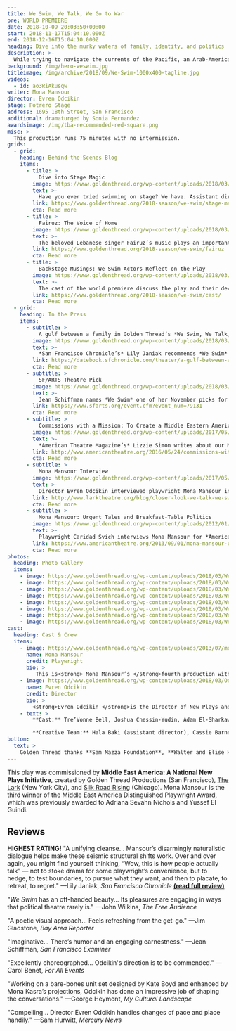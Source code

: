 ```yaml
---
title: We Swim, We Talk, We Go to War
pre: WORLD PREMIERE
date: 2018-10-09 20:03:50+00:00
start: 2018-11-17T15:04:10.000Z
end: 2018-12-16T15:04:10.000Z
heading: Dive into the murky waters of family, identity, and politics
description: >-
  While trying to navigate the currents of the Pacific, an Arab-American woman and her nephew, who has enlisted in the military, dive into the murky waters of family, identity, and politics. Adventurous and playful, We Swim takes the form of a literal conversation on stage, and expands into a nuanced dialogue about what it means to be American, Arab, and Arab-American at our current moment in time. Lebanese-American writer Mona Mansour returns to Golden Thread for her fourth production — her most ambitious and personal to date.<br /><br />The play offers its audience an opportunity to examine America’s relationship with its military, as well as its growing Middle Eastern immigrant population. It blurs the lines between “us” and “them,” and presents a provocative exploration of the tragic and indelible ripples of war.
background: /img/hero-weswim.jpg
titleimage: /img/archive/2018/09/We-Swim-1000x400-tagline.jpg
videos:
  - id: ao3RiAkusqw
writer: Mona Mansour
director: Evren Odcikin
stage: Potrero Stage
address: 1695 18th Street, San Francisco
additional: dramaturged by Sonia Fernandez
awardsimage: /img/tba-recommended-red-square.png
misc: >-
  This production runs 75 minutes with no intermission.
grids:
  - grid:
    heading: Behind-the-Scenes Blog
    items:
      - title: >
          Dive into Stage Magic
        image: https://www.goldenthread.org/wp-content/uploads/2018/03/WeSwim-Blog-Workshop-feature.jpg
        text: >-
          Have you ever tried swimming on stage? We have. Assistant director Hala Baki takes you behind the scenes as the *We Swim* creative team tackles this fun theatrical challenge.
        link: https://www.goldenthread.org/2018-season/we-swim/stage-magic
        cta: Read more
      - title: >
          Fairuz: The Voice of Home
        image: https://www.goldenthread.org/wp-content/uploads/2018/03/WeSwim-Blog-Fairuz-feature.jpg
        text: >-
          The beloved Lebanese singer Fairuz’s music plays an important part in *We Swim*. ASWAT Ensemble soloist Rana Mroue explains the historical importance of this artist in the Arab world.
        link: https://www.goldenthread.org/2018-season/we-swim/fairuz
        cta: Read more
      - title: >
          Backstage Musings: We Swim Actors Reflect on the Play
        image: https://www.goldenthread.org/wp-content/uploads/2018/03/weswim-cast-feature.jpg
        text: >-
          The cast of the world premiere discuss the play and their development and production experience.
        link: https://www.goldenthread.org/2018-season/we-swim/cast/
        cta: Read more
  - grid:
    heading: In the Press
    items:
      - subtitle: >
          A gulf between a family in Golden Thread’s *We Swim, We Talk, We Go to War*
        image: https://www.goldenthread.org/wp-content/uploads/2018/03/weswim-datebook-feature.jpg
        text: >-
          *San Francisco Chronicle’s* Lily Janiak recommends *We Swim*
        link: https://datebook.sfchronicle.com/theater/a-gulf-between-a-family-in-golden-threads-we-swim-we-talk-we-go-to-war
        cta: Read more
      - subtitle: >
          SF/ARTS Theatre Pick
        image: https://www.goldenthread.org/wp-content/uploads/2018/03/mansour-sfarts.jpg
        text: >-
          Jean Schiffman names *We Swim* one of her November picks for theatre.
        link: https://www.sfarts.org/event.cfm?event_num=79131
        cta: Read more
      - subtitle: >
          Commissions with a Mission: To Create a Middle Eastern American Plays
        image: https://www.goldenthread.org/wp-content/uploads/2017/05/feature-mea-at.jpg
        text: >-
          *American Theatre Magazine’s* Lizzie Simon writes about our Middle East America commissioning initiative after attending the 2016 Middle East America Convening.
        link: http://www.americantheatre.org/2016/05/24/commissions-with-a-mission-to-create-middle-eastern-american-plays/
        cta: Read more
      - subtitle: >
          Mona Mansour Interview
        image: https://www.goldenthread.org/wp-content/uploads/2017/05/feature-mona-interview.jpg
        text: >-
          Director Evren Odcikin interviewed playwright Mona Mansour in advance of an earlier workhop of this play at the Lark in New York City.
        link: http://www.larktheatre.org/blog/closer-look-we-talk-we-swim-we-go-war/
        cta: Read more
      - subtitle: >
          Mona Mansour: Urgent Tales and Breakfast-Table Politics
        image: https://www.goldenthread.org/wp-content/uploads/2012/01/DearProducersFeature.jpg
        text: >-
          Playwright Caridad Svich interviews Mona Mansour for *American Theatre Magazine*.
        link: https://www.americantheatre.org/2013/09/01/mona-mansour-urgent-tales-and-breakfast-table-politics/
        cta: Read more
photos:
  heading: Photo Gallery
  items:
    - image: https://www.goldenthread.org/wp-content/uploads/2018/03/WeSwim_01-web.jpg
    - image: https://www.goldenthread.org/wp-content/uploads/2018/03/WeSwim_02-web.jpg
    - image: https://www.goldenthread.org/wp-content/uploads/2018/03/WeSwim_03-web.jpg
    - image: https://www.goldenthread.org/wp-content/uploads/2018/03/WeSwim_04-web.jpg
    - image: https://www.goldenthread.org/wp-content/uploads/2018/03/WeSwim_05-web.jpg
    - image: https://www.goldenthread.org/wp-content/uploads/2018/03/WeSwim_06-web.jpg
    - image: https://www.goldenthread.org/wp-content/uploads/2018/03/WeSwim_07-web.jpg
    - image: https://www.goldenthread.org/wp-content/uploads/2018/03/WeSwim_08-web.jpg
cast:
  heading: Cast & Crew
  items:
    - image: https://www.goldenthread.org/wp-content/uploads/2013/07/mona-headshot.jpg
      name: Mona Mansour
      credit: Playwright
      bio: >
         This is<strong> Mona Mansour’s </strong>fourth production with Golden Thread, where she is a Resident Artist.<em> The Vagrant Trilogy</em> was recently produced at the Mosaic Theater in D.C., directed by Mark Wing-Davey. Of the trilogy, <em>The Hour of Feeling</em> premiered at the Humana Festival (directed by Wing-Davey), and a new Arabic translation was presented at NYU Abu Dhabi as part of its Arab Voices Festival; <em>Urge for Going</em> was produced at the Public Theater (directed by Hal Brooks) and at Golden Thread (directed by Odcikin); <em>The Vagrant</em> was workshopped at the Sundance Theater Institute. Other plays include <em>The Way West</em> (Labyrinth Theater, directed by Mimi O’Donnell; Steppenwolf, directed by Amy Morton; Marin Theatre Company, directed by Hayley Finn); <em>Unseen</em> (Gift Theater, directed by Maureen Payne-Hahner). Mona was a member of the Public Theater’s Emerging Writers Group and is a member of New Dramatists. With Tala Manassah, she has written <em>Falling Down the Stairs</em> recently part of Atlantic Theater’s Middle Eastern Mixfest, as well as short plays <em>Kamal’s Letter </em>and <em>The House, </em>both presented at Golden Thread’s ReOrient Festival. Their play <em>Dressing</em> is part of <em>Facing Our Truths: Short Plays About Trayvon, Race and Privilege</em>, a collection of plays commissioned by the New Black Festival. 2012 Whiting Award, 2014 Middle East America Distinguished Playwright Award, 2018 MacDowell Fellow. <a href="http://monamansour.com/">monamansour.com</a>
    - image: https://www.goldenthread.org/wp-content/uploads/2018/03/Odcikin-Evren-300x300.jpg
      name: Evren Odcikin
      credit: Director
      bio: >
        <strong>Evren Odcikin </strong>is the Director of New Plays and Marketing at Golden Thread and a founder of Maia Directors, a consulting group for organizations and artists engaging with stories from the Middle East and beyond. Golden Thread credits include Mona Mansour’s <em>Urge For Going, </em>Yussef El Guindi’s <em>Language Rooms </em>(<em>LA Times </em>Critic’s Pick), Saïd Sayrafiezadeh’s <em>Autobiography of a Terrorist, </em>Kevin Artigue’s <em>The Most Dangerous Highway in the World</em>, Denmo Ibrahim’s<em> Ecstasy, a waterfable, </em>and numerous short plays in ReOrient Festivals<em>. </em>He has worked at Berkeley Rep, South Coast Rep, the Lark (NYC), O’Neill Theatre Center, Kennedy Center, InterACT (Philadelphia), Cleveland Public Theatre, TheatreSquared (Arkansas), Magic Theatre, SF Playhouse, Crowded Fire, TheatreFirst, and Playwrights Foundation with such writers as Melis Aker, Christopher Chen, Frances Ya-Chu Cowhig, Prince Gomolvilas, Lauren Gunderson, David Jacobi, MJ Kaufman, Hannah Khalil, Jonas Hassen Khemiri, Michael Lew, Rehana Mirza, Marisela Traviño Orta, Betty Shamieh, Caridad Svich, and Lauren Yee, amongst many others. Awards include a 2015 National Directors Fellowship and a 2013 TITAN Award from Theatre Bay Area. He was named a “Theatre Worker You Should Know” by <em>American Theatre Magazine </em>in 2016. Next up: Jordan Tannahill’s <em>Late Company </em>at NCTC and Gabriel Jason Dean’s <em>Heartland </em>at InterACT. <a href="http://www.odcikin.com">odcikin.com</a>
    - text: >
        **Cast:** Tre’Vonne Bell, Joshua Chessin-Yudin, Adam El-Sharkawi, and Sarah Nina Hayon  

        **Creative Team:** Hala Baki (assistant director), Cassie Barnes^ (lighting designer), Kate Boyd^ (scenic designer), Sara Huddleston (sound designer), Mona Kasra (projection designer), Michelle Mulholland (costume designer), Carla Pantoja (fight choreographer), Slater Penney (movement consultant), Karen Runk^ (stage manager), Benjamin Shiu^ (assistant stage manager), Chris Swartzel (technical director), and Grisel Torres^ (production manager)
bottom:
  text: >
    Golden Thread thanks **Sam Mazza Foundation**, **Walter and Elise Haas Fund**, **California Arts Council**, **National Endowment for the Arts**, **The Fleishhacker Foundation**, and **The Tournesol Project** for their support. *We Swim, We Talk, We Go to War* was developed at the 2017 Bay Area Playwrights Festival, a program of the **Playwrights Foundation** (Amy L. Mueller, Artistic Director). Golden Thread is a resident company of Potrero Stage, operated by PlayGround. This production is made possible in part through the Potrero Stage Presenting Program.
---
```



This play was commissioned by **Middle East America: A National New Plays Initiative**, created by Golden Thread Productions (San Francisco), [The Lark](http://larktheatre.org/) (New York City), and [Silk Road Rising](http://www.silkroadrising.org/) (Chicago). Mona Mansour is the third winner of the Middle East America Distinguished Playwright Award, which was previously awarded to Adriana Sevahn Nichols and Yussef El Guindi.


## Reviews

**HIGHEST RATING!** 
"A unifying cleanse... Mansour’s disarmingly naturalistic dialogue helps make these seismic structural shifts work. Over and over again, you might find yourself thinking, “Wow, this is how people actually talk” — not to stoke drama for some playwright’s convenience, but to hedge, to test boundaries, to pursue what they want, and then to placate, to retreat, to regret." —Lily Janiak, *San Francisco Chronicle* [**(read full review)**](https://datebook.sfchronicle.com/theater/a-unifying-cleanse-in-sfs-golden-threads-we-swim-we-talk-we-go-to-war)

"*We Swim* has an off-handed beauty... Its pleasures are engaging in ways that political theatre rarely is." —John Wilkins, *The Free Audience*

"A poetic visual approach... Feels refreshing from the get-go." —Jim Gladstone, *Bay Area Reporter*

"Imaginative... There’s humor and an engaging earnestness." —Jean Schiffman, *San Francisco Examiner*

"Excellently choreographed... Odcikin's direction is to be commended." —Carol Benet, *For All Events*

"Working on a bare-bones unit set designed by Kate Boyd and enhanced by Mona Kasra’s projections, Odcikin has done an impressive job of shaping the conversations." —George Heymont, *My Cultural Landscape*

"Compelling... Director Evren Odcikin handles changes of pace and place handily." —Sam Hurwitt, *Mercury News*

